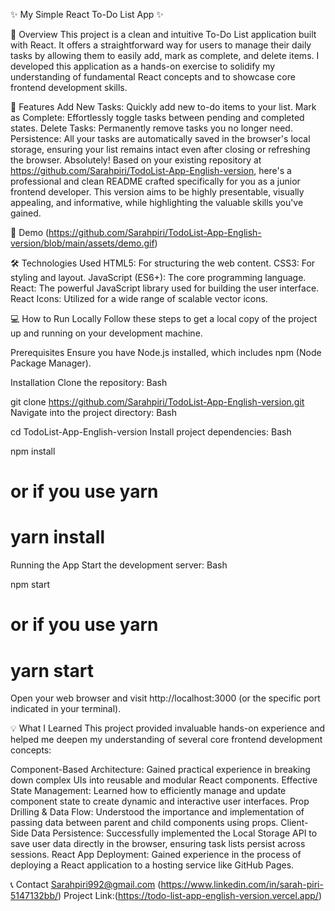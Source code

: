 ✨ My Simple React To-Do List App ✨

📝 Overview
This project is a clean and intuitive To-Do List application built with React. It offers a straightforward way for users to manage their daily tasks by allowing them to easily add, mark as complete, and delete items.
I developed this application as a hands-on exercise to solidify my understanding of fundamental React concepts and to showcase core frontend development skills.

🚀 Features
Add New Tasks: Quickly add new to-do items to your list.
Mark as Complete: Effortlessly toggle tasks between pending and completed states.
Delete Tasks: Permanently remove tasks you no longer need.
Persistence: All your tasks are automatically saved in the browser's local storage, ensuring your list remains intact even after closing or refreshing the browser.
Absolutely! Based on your existing repository at https://github.com/Sarahpiri/TodoList-App-English-version, here's a professional and clean README crafted specifically for you as a junior frontend developer. This version aims to be highly presentable, visually appealing, and informative, while highlighting the valuable skills you've gained.

📸 Demo
(https://github.com/Sarahpiri/TodoList-App-English-version/blob/main/assets/demo.gif)

🛠️ Technologies Used
HTML5: For structuring the web content.
CSS3: For styling and layout.
JavaScript (ES6+): The core programming language.
React: The powerful JavaScript library used for building the user interface.
React Icons: Utilized for a wide range of scalable vector icons.

💻 How to Run Locally
Follow these steps to get a local copy of the project up and running on your development machine.

Prerequisites
Ensure you have Node.js installed, which includes npm (Node Package Manager).

Installation
Clone the repository:
Bash

git clone https://github.com/Sarahpiri/TodoList-App-English-version.git
Navigate into the project directory:
Bash

cd TodoList-App-English-version
Install project dependencies:
Bash

npm install
# or if you use yarn
# yarn install
Running the App
Start the development server:
Bash

npm start
# or if you use yarn
# yarn start
Open your web browser and visit http://localhost:3000 (or the specific port indicated in your terminal).

💡 What I Learned
This project provided invaluable hands-on experience and helped me deepen my understanding of several core frontend development concepts:

Component-Based Architecture: Gained practical experience in breaking down complex UIs into reusable and modular React components.
Effective State Management: Learned how to efficiently manage and update component state to create dynamic and interactive user interfaces.
Prop Drilling & Data Flow: Understood the importance and implementation of passing data between parent and child components using props.
Client-Side Data Persistence: Successfully implemented the Local Storage API to save user data directly in the browser, ensuring task lists persist across sessions.
React App Deployment: Gained experience in the process of deploying a React application to a hosting service like GitHub Pages.

📞 Contact
Sarahpiri992@gmail.com 
(https://www.linkedin.com/in/sarah-piri-5147132bb/)
Project Link:(https://todo-list-app-english-version.vercel.app/)
